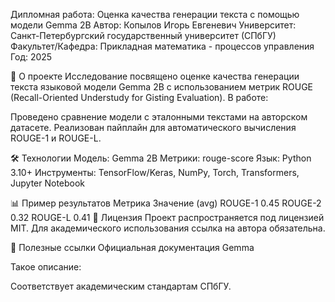 Дипломная работа: Оценка качества генерации текста с помощью модели Gemma 2B
Автор: Копылов Игорь Евгеневич
Университет: Санкт-Петербургский государственный университет (СПбГУ)
Факультет/Кафедра: Прикладная математика - процессов управления
Год: 2025

📌 О проекте
Исследование посвящено оценке качества генерации текста языковой модели Gemma 2B с использованием метрик ROUGE (Recall-Oriented Understudy for Gisting Evaluation). В работе:

Проведено сравнение модели с эталонными текстами на авторском датасете.
Реализован пайплайн для автоматического вычисления ROUGE-1 и ROUGE-L.

🛠 Технологии
Модель: Gemma 2B
Метрики: rouge-score
Язык: Python 3.10+
Инструменты: TensorFlow/Keras, NumPy, Torch, Transformers, Jupyter Notebook


📊 Пример результатов
Метрика	Значение (avg)
ROUGE-1	0.45
ROUGE-2	0.32
ROUGE-L	0.41
📜 Лицензия
Проект распространяется под лицензией MIT. Для академического использования ссылка на автора обязательна.

🔗 Полезные ссылки
Официальная документация Gemma

Такое описание:

Соответствует академическим стандартам СПбГУ.
